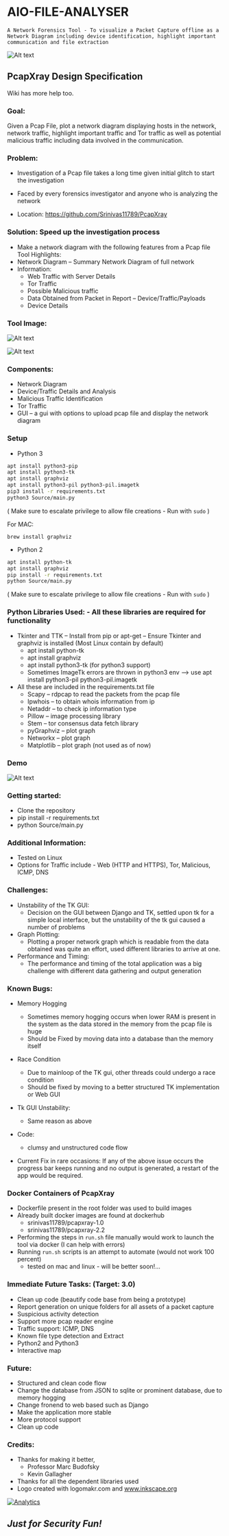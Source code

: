 # AIO-FILE-ANALYSER 
    A Network Forensics Tool - To visualize a Packet Capture offline as a Network Diagram including device identification, highlight important communication and file extraction
![Alt text](https://srinivas11789.github.io/PcapXray/logo.png?width=20px "PcapXray")
## PcapXray Design Specification
Wiki has more help too.

### Goal:
  Given a Pcap File, plot a network diagram displaying hosts in the network, network traffic, highlight important traffic and Tor traffic as well as potential malicious traffic including data involved in the communication.

### Problem:
* Investigation of a Pcap file takes a long time given initial glitch to start the investigation
*	Faced by every forensics investigator and anyone who is analyzing the network

* Location: https://github.com/Srinivas11789/PcapXray

### Solution: Speed up the investigation process
* Make a network diagram with the following features from a Pcap file
Tool Highlights:
* Network Diagram – Summary Network Diagram of full network
* Information: 
  * Web Traffic with Server Details
  * Tor Traffic
  * Possible Malicious traffic
  * Data Obtained from Packet in Report – Device/Traffic/Payloads
  * Device Details
  
### Tool Image:
![Alt text](https://srinivas11789.github.io/PcapXray/Samples/screen2_6_1.png?raw=true)

![Alt text](https://srinivas11789.github.io/PcapXray/Samples/screen2_6_2.png?raw=true)

### Components:
* Network Diagram 
* Device/Traffic Details and Analysis
* Malicious Traffic Identification
* Tor Traffic
* GUI – a gui with options to upload pcap file and display the network diagram

### Setup 

* Python 3

```bash
apt install python3-pip
apt install python3-tk
apt install graphviz
apt install python3-pil python3-pil.imagetk
pip3 install -r requirements.txt
python3 Source/main.py
```
( Make sure to escalate privilege to allow file creations - Run with `sudo` )

For MAC:
```
brew install graphviz
```

* Python 2

```bash
apt install python-tk
apt install graphviz
pip install -r requirements.txt
python Source/main.py
```
( Make sure to escalate privilege to allow file creations - Run with `sudo` )

### Python Libraries Used:  - All these libraries are required for functionality
* Tkinter and TTK – Install from pip or apt-get – Ensure Tkinter and graphviz is installed (Most Linux contain by default) 
  * apt install python-tk
  * apt install graphviz
  * apt install python3-tk (for python3 support)
  * Sometimes ImageTk errors are thrown in python3 env --> use apt install python3-pil python3-pil.imagetk
* All these are included in the requirements.txt file
  * Scapy – rdpcap to read the packets from the pcap file 
  *	Ipwhois – to obtain whois information from ip
  *	Netaddr – to check ip information type
  *	Pillow – image processing library
  *	Stem – tor consensus data fetch library
  *	pyGraphviz – plot graph
  *	Networkx – plot graph
  *	Matplotlib – plot graph (not used as of now)
  
### Demo
![Alt text](https://srinivas11789.github.io/PcapXray/Samples/demo2_6.gif?raw=true)

### Getting started:
* Clone the repository
* pip install -r requirements.txt
* python Source/main.py

### Additional Information:
* Tested on Linux
* Options for Traffic include - Web (HTTP and HTTPS), Tor, Malicious, ICMP, DNS
 
### Challenges:
  * Unstability of the TK GUI:
    * Decision on the GUI between Django and TK, settled upon tk for a simple local interface, but the unstability of the tk gui caused a number of problems
  * Graph Plotting:
    * Plotting a proper network graph which is readable from the data obtained was quite an effort, used different libraries to arrive at one.
  * Performance and Timing:
    * The performance and timing of the total application was a big challenge with different data gathering and output generation

### Known Bugs:
* Memory Hogging
  * Sometimes memory hogging occurs when lower RAM is present in the system as the data stored in the memory from the pcap file is huge
  * Should be Fixed by moving data into a database than the memory itself
* Race Condition
  * Due to mainloop of the TK gui, other threads could undergo a race condition
  * Should be fixed by moving to a better structured TK implementation or Web GUI
* Tk GUI Unstability:
  * Same reason as above
* Code:
  * clumsy and unstructured code flow

*	Current Fix in rare occasions: If any of the above issue occurs the progress bar keeps running and no output is generated, a restart of the app would be required.

### Docker Containers of PcapXray
* Dockerfile present in the root folder was used to build images
* Already built docker images are found at dockerhub
  - srinivas11789/pcapxray-1.0
  - srinivas11789/pcapxray-2.2
* Performing the steps in `run.sh` file manually would work to launch the tool via docker (I can help with errors)
* Running `run.sh` scripts is an attempt to automate (would not work 100 percent)
  - tested on mac and linux - will be better soon!...

### Immediate Future Tasks: (Target: 3.0)

- Clean up code (beautify code base from being a prototype)
- Report generation on unique folders for all assets of a packet capture
- Suspicious activity detection
- Support more pcap reader engine
- Traffic support: ICMP, DNS
- Known file type detection and Extract
- Python2 and Python3
- Interactive map

### Future:
* Structured and clean code flow
*	Change the database from JSON to sqlite or prominent database, due to memory hogging
*	Change fronend to web based such as Django
*	Make the application more stable
* More protocol support
* Clean up code

### Credits:
* Thanks for making it better,
  - Professor Marc Budofsky
  - Kevin Gallagher
* Thanks for all the dependent libraries used
* Logo created with logomakr.com and www.inkscape.org

[![Analytics](https://ga-beacon.appspot.com/UA-114681129-1/PcapXray/readme)](https://github.com/igrigorik/ga-beacon)

## ***Just for Security Fun!***
